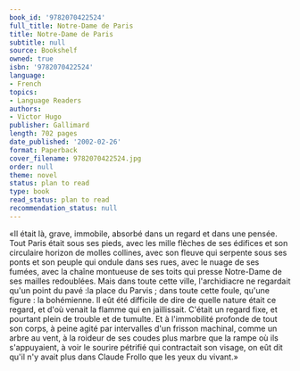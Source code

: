 ```yaml
---
book_id: '9782070422524'
full_title: Notre-Dame de Paris
title: Notre-Dame de Paris
subtitle: null
source: Bookshelf
owned: true
isbn: '9782070422524'
language:
- French
topics:
- Language Readers
authors:
- Victor Hugo
publisher: Gallimard
length: 702 pages
date_published: '2002-02-26'
format: Paperback
cover_filename: 9782070422524.jpg
order: null
theme: novel
status: plan to read
type: book
read_status: plan to read
recommendation_status: null
---
```

«Il était là, grave, immobile, absorbé dans un regard et dans une pensée. Tout Paris était sous ses pieds, avec les mille flèches de ses édifices et son circulaire horizon de molles collines, avec son fleuve qui serpente sous ses ponts et son peuple qui ondule dans ses rues, avec le nuage de ses fumées, avec la chaîne montueuse de ses toits qui presse Notre-Dame de ses mailles redoublées. Mais dans toute cette ville, l'archidiacre ne regardait qu'un point du pavé :la place du Parvis ; dans toute cette foule, qu'une figure : la bohémienne.
Il eût été difficile de dire de quelle nature était ce regard, et d'où venait la flamme qui en jaillissait. C'était un regard fixe, et pourtant plein de trouble et de tumulte. Et à l'immobilité profonde de tout son corps, à peine agité par intervalles d'un frisson machinal, comme un arbre au vent, à la roideur de ses coudes plus marbre que la rampe où ils s'appuyaient, à voir le sourire pétrifié qui contractait son visage, on eût dit qu'il n'y avait plus dans Claude Frollo que les yeux du vivant.»
